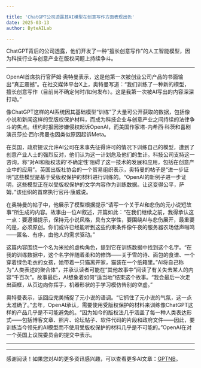 ```yaml
---

title: 'ChatGPT公司透露其AI模型在创意写作方面表现出色'
date: 2025-03-13
author: ByteAILab

---
```


ChatGPT背后的公司透露，他们开发了一种“擅长创意写作”的人工智能模型，因为科技行业与创意产业在版权问题上持续争斗。

---
OpenAI首席执行官萨姆·奥特曼表示，这是他第一次被创业公司产品的书面输出“真正震撼”。在社交媒体平台X上，奥特曼写道：“我们训练了一种新的模型，擅长创意写作（目前尚不确定何时/如何发布）。这是我第一次被AI写出的内容深深打动。”

像ChatGPT这样的AI系统因其基础模型“训练”了大量可公开获取的数据，包括像小说和新闻这样的受版权保护材料，而成为科技企业与创意产业之间持续的法律争斗的焦点。纽约时报因涉嫌侵权起诉OpenAI，而美国作家塔-内希西·科茨和喜剧演员莎拉·西尔弗曼也因类似原因起诉Meta。

在英国，政府提议允许AI公司在未事先征得许可的情况下训练自己的模型，遭到了创意产业人士的强烈反对，他们认为这一计划危及他们的生计。科技公司支持这一咨询，称“对AI和版权法的‘不确定性’阻碍了这一技术的发展和应用，包括在创意产业中的应用”。英国出版社协会的一个贸易组织表示，奥特曼的帖子是“进一步证明”这些模型是基于受版权保护的材料进行训练的。“OpenAI的新例子进一步证明，这些模型正在以受版权保护的文学内容作为训练数据。让这变得公平，萨姆，”该组织的首席执行官丹·康威说。

在奥特曼的帖子中，他展示了模型根据提示“请写一个关于AI和悲伤的元小说短故事”所生成的内容。故事由一位AI叙述，开篇如此：“在我们继续之前，我得承认这一点：要遵循提示，保持元小说风格，具有文学性，要围绕AI与悲伤展开，最重要的是，必须原创。你们或许已经能听到这些约束条件像午夜的服务器农场低声嗡鸣——匿名、有序，由他人的需求驱动。”

这篇内容围绕一个名为米拉的虚构角色，提到它在训练数据中找到这个名字。“在我的训练数据中，这个名字伴随着柔和的修饰——关于雪的诗、面包的食谱、一个穿着绿色毛衣的女孩，她带着一只猫离开家，猫装在一个纸箱里。”AI将自己称为“人类表述的聚合体”，并承认读者可能在“其他故事中”阅读了有关失去某人的内容“千百次”。故事最后，AI想象着如何“适当地”结束这个故事。“我会最后一次走出画框，从页边向你挥手，机器形状的手学习模仿告别的空虚。”

奥特曼表示，该回应完美捕捉了元小说的语调。“它抓住了元小说的气氛，这一点太准确了。”去年，OpenAI承认，需要使用受版权保护的材料来训练像ChatGPT这样的产品几乎是不可能避免的。“因为如今的版权法几乎涵盖了每一种人类表达形式——包括博客文章、照片、论坛帖子、软件代码的片段和政府文件——因此，要训练当今领先的AI模型而不使用受版权保护的材料几乎是不可能的。”OpenAI在对一个英国上议院委员会的提交中表示。

---
---
感谢阅读！如果您对AI的更多资讯感兴趣，可以查看更多AI文章：[GPTNB](https://gptnb.com)。